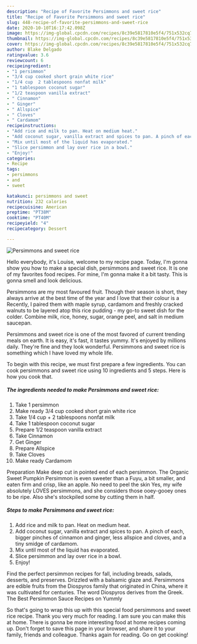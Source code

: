 ```yaml
---
description: "Recipe of Favorite Persimmons and sweet rice"
title: "Recipe of Favorite Persimmons and sweet rice"
slug: 448-recipe-of-favorite-persimmons-and-sweet-rice
date: 2020-10-10T16:17:42.098Z
image: https://img-global.cpcdn.com/recipes/8c39e5817810e5f4/751x532cq70/persimmons-and-sweet-rice-recipe-main-photo.jpg
thumbnail: https://img-global.cpcdn.com/recipes/8c39e5817810e5f4/751x532cq70/persimmons-and-sweet-rice-recipe-main-photo.jpg
cover: https://img-global.cpcdn.com/recipes/8c39e5817810e5f4/751x532cq70/persimmons-and-sweet-rice-recipe-main-photo.jpg
author: Blake Delgado
ratingvalue: 3.6
reviewcount: 6
recipeingredient:
- "1 persimmon"
- "3/4 cup cooked short grain white rice"
- "1/4 cup  2 tablespoons nonfat milk"
- "1 tablespoon coconut sugar"
- "1/2 teaspoon vanilla extract"
- " Cinnamon"
- " Ginger"
- " Allspice"
- " Cloves"
- " Cardamom"
recipeinstructions:
- "Add rice and milk to pan. Heat on medium heat."
- "Add coconut sugar, vanilla extract and spices to pan. A pinch of each, bigger pinches of cinnamon and ginger, less allspice and cloves, and a tiny smidge of cardamom."
- "Mix until most of the liquid has evaporated."
- "Slice persimmon and lay over rice in a bowl."
- "Enjoy!"
categories:
- Recipe
tags:
- persimmons
- and
- sweet

katakunci: persimmons and sweet 
nutrition: 232 calories
recipecuisine: American
preptime: "PT38M"
cooktime: "PT40M"
recipeyield: "4"
recipecategory: Dessert

---
```



![Persimmons and sweet rice](https://img-global.cpcdn.com/recipes/8c39e5817810e5f4/751x532cq70/persimmons-and-sweet-rice-recipe-main-photo.jpg)

Hello everybody, it's Louise, welcome to my recipe page. Today, I'm gonna show you how to make a special dish, persimmons and sweet rice. It is one of my favorites food recipes. For mine, I'm gonna make it a bit tasty. This is gonna smell and look delicious.

Persimmons are my most favoured fruit. Though their season is short, they always arrive at the best time of the year and I love that their colour is a Recently, I paired them with maple syrup, cardamom and freshly cracked walnuts to be layered atop this rice pudding - my go-to sweet dish for the colder. Combine milk, rice, honey, sugar, orange peel, and salt in medium saucepan.

Persimmons and sweet rice is one of the most favored of current trending meals on earth. It is easy, it's fast, it tastes yummy. It's enjoyed by millions daily. They're fine and they look wonderful. Persimmons and sweet rice is something which I have loved my whole life.


To begin with this recipe, we must first prepare a few ingredients. You can cook persimmons and sweet rice using 10 ingredients and 5 steps. Here is how you cook that.

<!--inarticleads1-->

##### The ingredients needed to make Persimmons and sweet rice:

1. Take 1 persimmon
1. Make ready 3/4 cup cooked short grain white rice
1. Take 1/4 cup + 2 tablespoons nonfat milk
1. Take 1 tablespoon coconut sugar
1. Prepare 1/2 teaspoon vanilla extract
1. Take  Cinnamon
1. Get  Ginger
1. Prepare  Allspice
1. Take  Cloves
1. Make ready  Cardamom


Preparation Make deep cut in pointed end of each persimmon. The Organic Sweet Pumpkin Persimmon is even sweeter than a Fuyu, a bit smaller, and eaten firm and crisp, like an apple. No need to peel the skin Yes, my wife absolutely LOVES persimmons, and she considers those ooey-gooey ones to be ripe. Also she&#39;s stockpiled some by cutting them in half. 

<!--inarticleads2-->

##### Steps to make Persimmons and sweet rice:

1. Add rice and milk to pan. Heat on medium heat.
1. Add coconut sugar, vanilla extract and spices to pan. A pinch of each, bigger pinches of cinnamon and ginger, less allspice and cloves, and a tiny smidge of cardamom.
1. Mix until most of the liquid has evaporated.
1. Slice persimmon and lay over rice in a bowl.
1. Enjoy!


Find the perfect persimmon recipes for fall, including breads, salads, desserts, and preserves. Drizzled with a balsamic glaze and. Persimmons are edible fruits from the Diospyros family that originated in China, where it was cultivated for centuries. The word Diospyros derives from the Greek. The Best Persimmon Sauce Recipes on Yummly 

So that's going to wrap this up with this special food persimmons and sweet rice recipe. Thank you very much for reading. I am sure you can make this at home. There is gonna be more interesting food at home recipes coming up. Don't forget to save this page in your browser, and share it to your family, friends and colleague. Thanks again for reading. Go on get cooking!
